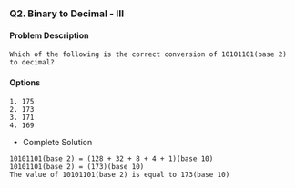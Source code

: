 ### Q2. Binary to Decimal - III
#### Problem Description
```text
Which of the following is the correct conversion of 10101101(base 2) to decimal?
```
#### Options
```text
1. 175
2. 173
3. 171
4. 169
```

* Complete Solution
```text
10101101(base 2) = (128 + 32 + 8 + 4 + 1)(base 10)
10101101(base 2) = (173)(base 10)
The value of 10101101(base 2) is equal to 173(base 10)
```
